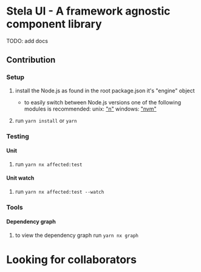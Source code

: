 # Stela UI - A framework agnostic component library

TODO: add docs

## Contribution

### Setup

1. install the Node.js as found in the root package.json it's "engine" object

   - to easily switch between Node.js versions one of the following modules is recommended:
     unix: ["n"](https://github.com/tj/n)
     windows: ["nvm"](https://github.com/nvm-sh/nvm/)

1. run `yarn install` or `yarn`

### Testing

#### Unit

1.  run `yarn nx affected:test`

#### Unit watch

1.  run `yarn nx affected:test --watch`

### Tools

#### Dependency graph

1. to view the dependency graph run `yarn nx graph`

# Looking for collaborators
